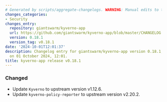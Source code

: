 ```yaml
---
# Generated by scripts/aggregate-changelogs. WARNING: Manual edits to this files will be overwritten.
changes_categories:
- Security
changes_entry:
  repository: giantswarm/kyverno-app
  url: https://github.com/giantswarm/kyverno-app/blob/master/CHANGELOG.md#0181---2024-10-01
  version: 0.18.1
  version_tag: v0.18.1
date: '2024-10-01T12:01:37'
description: Changelog entry for giantswarm/kyverno-app version 0.18.1, published
  on 01 October 2024, 12:01.
title: kyverno-app release v0.18.1
---
```


### Changed
- Update `Kyverno` to upstream version v1.12.6.
- Update `kyverno-policy-reporter` to upstream version v2.20.2.
